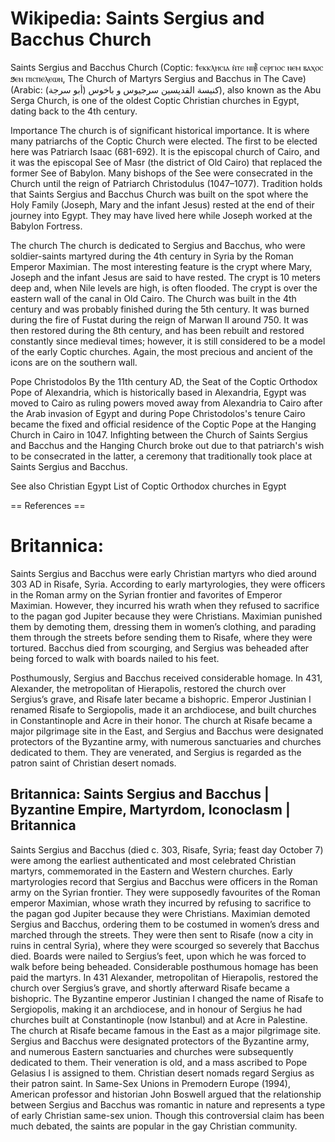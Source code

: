 
# Wikipedia: Saints Sergius and Bacchus Church
Saints Sergius and Bacchus Church (Coptic: ϯⲉⲕⲕⲗⲏⲥⲓⲁ ⲛ̀ⲧⲉ ⲛⲓ⳥ ⲥⲉⲣⲅⲓⲟⲥ ⲛⲉⲙ ⲃⲁⲭⲟⲥ ϧⲉⲛ ⲡⲓⲥⲡⲉⲗⲉⲱⲛ, The Church of Martyrs Sergius and Bacchus in The Cave) (Arabic: كنيسة القديسين سرجيوس و باخوس (أبو سرجة)), also known as the Abu Serga Church, is one of the oldest Coptic Christian churches in Egypt, dating back to the 4th century.

Importance
The church is of significant historical importance. It is where many patriarchs of the Coptic Church were elected. The first to be elected here was Patriarch Isaac (681-692). It is the episcopal church of Cairo, and it was the episcopal See of Masr (the district of Old Cairo) that replaced the former See of Babylon. Many bishops of the See were consecrated in the Church until the reign of Patriarch Christodulus (1047–1077).
Tradition holds that Saints Sergius and Bacchus Church was built on the spot where the Holy Family (Joseph, Mary and the infant Jesus) rested at the end of their journey into Egypt. They may have lived here while Joseph worked at the Babylon Fortress.

The church
The church is dedicated to Sergius and Bacchus, who were soldier-saints martyred during the 4th century in Syria by the Roman Emperor Maximian.
The most interesting feature is the crypt where Mary, Joseph and the infant Jesus are said to have rested. The crypt is 10 meters deep and, when Nile levels are high, is often flooded. The crypt is over the eastern wall of the canal in Old Cairo.
The Church was built in the 4th century and was probably finished during the 5th century. It was burned during the fire of Fustat during the reign of Marwan II around 750. It was then restored during the 8th century, and has been rebuilt and restored constantly since medieval times; however, it is still considered to be a model of the early Coptic churches. Again, the most precious and ancient of the icons are on the southern wall.

Pope Christodolos
By the 11th century AD, the Seat of the Coptic Orthodox Pope of Alexandria, which is  historically based in Alexandria, Egypt was moved to Cairo as ruling powers moved away from Alexandria to Cairo after the Arab invasion of Egypt and during Pope Christodolos's tenure Cairo became the fixed and official residence of the Coptic Pope at the Hanging Church in Cairo in 1047.
Infighting between the Church of Saints Sergius and Bacchus and the Hanging Church broke out due to that patriarch's wish to be consecrated in the latter, a ceremony that traditionally took place at Saints Sergius and Bacchus.

See also
Christian Egypt
List of Coptic Orthodox churches in Egypt


== References ==
# Britannica:
Saints Sergius and Bacchus were early Christian martyrs who died around 303 AD
in Risafe, Syria. According to early martyrologies, they were officers in the
Roman army on the Syrian frontier and favorites of Emperor Maximian. However,
they incurred his wrath when they refused to sacrifice to the pagan god
Jupiter because they were Christians. Maximian punished them by demoting them,
dressing them in women’s clothing, and parading them through the streets
before sending them to Risafe, where they were tortured. Bacchus died from
scourging, and Sergius was beheaded after being forced to walk with boards
nailed to his feet.

Posthumously, Sergius and Bacchus received considerable homage. In 431,
Alexander, the metropolitan of Hierapolis, restored the church over Sergius’s
grave, and Risafe later became a bishopric. Emperor Justinian I renamed Risafe
to Sergiopolis, made it an archdiocese, and built churches in Constantinople
and Acre in their honor. The church at Risafe became a major pilgrimage site
in the East, and Sergius and Bacchus were designated protectors of the
Byzantine army, with numerous sanctuaries and churches dedicated to them. They
are venerated, and Sergius is regarded as the patron saint of Christian desert
nomads.



## Britannica: Saints Sergius and Bacchus | Byzantine Empire, Martyrdom, Iconoclasm | Britannica
Saints Sergius and Bacchus (died c. 303, Risafe, Syria; feast day October 7) were among the earliest authenticated and most celebrated Christian martyrs, commemorated in the Eastern and Western churches.
Early martyrologies record that Sergius and Bacchus were officers in the Roman army on the Syrian frontier. They were supposedly favourites of the Roman emperor Maximian, whose wrath they incurred by refusing to sacrifice to the pagan god Jupiter because they were Christians. Maximian demoted Sergius and Bacchus, ordering them to be costumed in women’s dress and marched through the streets. They were then sent to Risafe (now a city in ruins in central Syria), where they were scourged so severely that Bacchus died. Boards were nailed to Sergius’s feet, upon which he was forced to walk before being beheaded.
Considerable posthumous homage has been paid the martyrs. In 431 Alexander, metropolitan of Hierapolis, restored the church over Sergius’s grave, and shortly afterward Risafe became a bishopric. The Byzantine emperor Justinian I changed the name of Risafe to Sergiopolis, making it an archdiocese, and in honour of Sergius he had churches built at Constantinople (now Istanbul) and at Acre in Palestine.
The church at Risafe became famous in the East as a major pilgrimage site. Sergius and Bacchus were designated protectors of the Byzantine army, and numerous Eastern sanctuaries and churches were subsequently dedicated to them. Their veneration is old, and a mass ascribed to Pope Gelasius I is assigned to them. Christian desert nomads regard Sergius as their patron saint.
In Same-Sex Unions in Premodern Europe (1994), American professor and historian John Boswell argued that the relationship between Sergius and Bacchus was romantic in nature and represents a type of early Christian same-sex union. Though this controversial claim has been much debated, the saints are popular in the gay Christian community.
